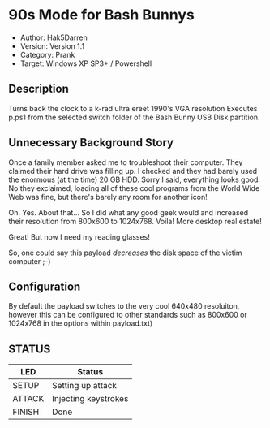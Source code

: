 # 90s Mode for Bash Bunnys

* Author: Hak5Darren
* Version: Version 1.1
* Category: Prank
* Target: Windows XP SP3+ / Powershell


## Description

Turns back the clock to a k-rad ultra ereet 1990's VGA resolution
Executes p.ps1 from the selected switch folder of the Bash Bunny USB Disk partition.

## Unnecessary Background Story

Once a family member asked me to troubleshoot their computer. They claimed their hard drive was filling up. I checked and they had barely used the enormous (at the time) 20 GB HDD. Sorry I said, everything looks good. No they exclaimed, loading all of these cool programs from the World Wide Web was fine, but there's barely any room for another icon! 

Oh. Yes. About that... So I did what any good geek would and increased their resolution from 800x600 to 1024x768. Voila! More desktop real estate!

Great! But now I need my reading glasses!

So, one could say this payload *decreases* the disk space of the victim computer ;-)

## Configuration

By default the payload switches to the very cool 640x480 resoluiton, however this can be configured to other standards such as 800x600 or 1024x768 in the options within payload.txt)

## STATUS

| LED    | Status               |
| ------ | ---------------------|
| SETUP  | Setting up attack    |
| ATTACK | Injecting keystrokes |
| FINISH | Done                 |